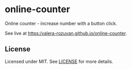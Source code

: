 # online-counter

Online counter - increase number with a button click.

See live at [https:/valera-rozuvan.github.io/online-counter](https:/valera-rozuvan.github.io/online-counter).

## License

Licensed under MIT. See [LICENSE](LICENSE) for more details.
